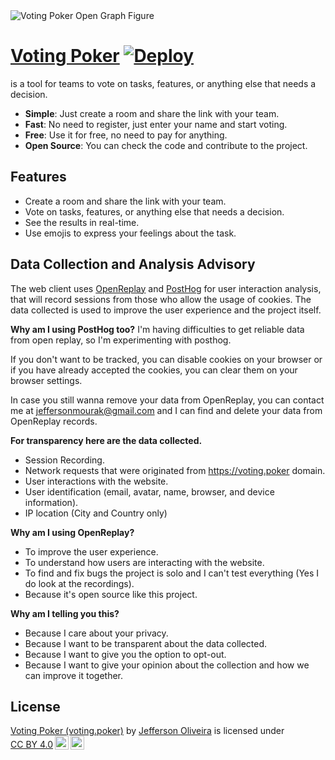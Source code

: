 <img src="https://voting.poker/OpenGraphFigure-nmkn0qj5.png" alt="Voting Poker Open Graph Figure"/>

# [Voting Poker](https://voting.poker) [![Deploy](https://github.com/jeffersonmourak/voting.poker/actions/workflows/bun.yaml/badge.svg?branch=main)](https://github.com/jeffersonmourak/voting.poker/actions/workflows/bun.yaml)

is a tool for teams to vote on tasks, features, or anything else that needs a decision.

- **Simple**: Just create a room and share the link with your team.
- **Fast**: No need to register, just enter your name and start voting.
- **Free**: Use it for free, no need to pay for anything.
- **Open Source**: You can check the code and contribute to the project.

## Features

- Create a room and share the link with your team.
- Vote on tasks, features, or anything else that needs a decision.
- See the results in real-time.
- Use emojis to express your feelings about the task.

## Data Collection and Analysis Advisory

The web client uses [OpenReplay](https://www.openreplay.com/) and [PostHog](https://posthog.com/) for user interaction analysis, that will record sessions from those who allow the usage of cookies. The data collected is used to improve the user experience and the project itself.

**Why am I using PostHog too?**
I'm having difficulties to get reliable data from open replay, so I'm experimenting with posthog.

If you don't want to be tracked, you can disable cookies on your browser or if you have already accepted the cookies, you can clear them on your browser settings.

In case you still wanna remove your data from OpenReplay, you can contact me at [jeffersonmourak@gmail.com](mailto:jeffersonmourak@gmail.com) and I can find and delete your data from OpenReplay records.

**For transparency here are the data collected.**

- Session Recording.
- Network requests that were originated from <https://voting.poker> domain.
- User interactions with the website.
- User identification (email, avatar, name, browser, and device information).
- IP location (City and Country only)

**Why am I using OpenReplay?**

- To improve the user experience.
- To understand how users are interacting with the website.
- To find and fix bugs the project is solo and I can't test everything (Yes I do look at the recordings).
- Because it's open source like this project.

**Why am I telling you this?**

- Because I care about your privacy.
- Because I want to be transparent about the data collected.
- Because I want to give you the option to opt-out.
- Because I want to give your opinion about the collection and how we can improve it together.

## License

<p xmlns:cc="http://creativecommons.org/ns#" xmlns:dct="http://purl.org/dc/terms/"><a property="dct:title" rel="cc:attributionURL" href="https://github.com/jeffersonmourak/voting.poker">Voting Poker (voting.poker)</a> by <a rel="cc:attributionURL dct:creator" property="cc:attributionName" href="https://github.com/jeffersonmourak">Jefferson Oliveira</a> is licensed under <a href="https://creativecommons.org/licenses/by/4.0/?ref=chooser-v1" target="_blank" rel="license noopener noreferrer" style="display:inline-block;">CC BY 4.0<img style="height:22px!important;margin-left:3px;vertical-align:text-bottom;" src="https://mirrors.creativecommons.org/presskit/icons/cc.svg?ref=chooser-v1" alt=""><img style="height:22px!important;margin-left:3px;vertical-align:text-bottom;" src="https://mirrors.creativecommons.org/presskit/icons/by.svg?ref=chooser-v1" alt=""></a></p>
